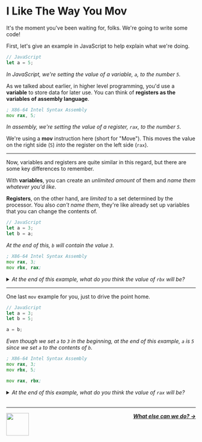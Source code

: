 # I Like The Way You Mov

It's the moment you've been waiting for, folks. We're going to write some code!

First, let's give an example in JavaScript to help explain what we're doing.

```js
// JavaScript
let a = 5;
```

_In JavaScript, we're setting the value of a variable, `a`, to the number `5`._

As we talked about earlier, in higher level programming, you'd use a **variable** to store data for later use. You can think of **registers as the variables of assembly language**.

```asm
; X86-64 Intel Syntax Assembly
mov rax, 5;
```
_In assembly, we're setting the value of a register, `rax`, to the number `5`._

We're using a **mov** instruction here (short for "Move"). This moves the value on the right side (`5`) _into_ the register on the left side (`rax`).

---

Now, variables and registers are quite similar in this regard, but there are some key differences to remember.

With **variables**, you can create an _unlimited amount_ of them and _name them whatever you'd like_.

**Registers**, on the other hand, are _limited_ to a set determined by the processor. You also _can't name them_, they're like already set up variables that you can change the contents of.

```js
// JavaScript
let a = 3;
let b = a;
```
_At the end of this, `b` will contain the value `3`._

```asm
; X86-64 Intel Syntax Assembly
mov rax, 3;
mov rbx, rax;
```
<details>
<summary><i>At the end of this example, what do you think the value of <code>rbx</code> will be?</i></summary>
<br />
<i>In our previous assembly example, we set the value of the <code>rax</code> register to a number. In this example, we set the value one register to the value of another register. At the end of this, <code>rbx</code> will contain the value <code>3</code>.</i>
</details>

---

One last `mov` example for you, just to drive the point home.

```js
// JavaScript
let a = 3;
let b = 5;

a = b;
```
_Even though we set `a` to `3` in the beginning, at the end of this example, `a` is `5` since we set `a` to the contents of `b`._

```asm
; X86-64 Intel Syntax Assembly
mov rax, 3;
mov rbx, 5;

mov rax, rbx;
```

<details>
<summary><i>At the end of this example, what do you think the value of <code>rax</code> will be?</i></summary>
<br />
<i>Even though we set <code>rax</code> to <code>3</code> in the beginning, at the end of this example, <code>rax</code> is <code>5</code> since we set <code>rax</code> to the contents of <code>rbx</code>.</i>
</details>

<br />

---

<a href="/guide/writing-code/registers.md">
  <picture>
    <source media="(prefers-color-scheme: dark)" srcset="https://cloud-5aq8uo1rv-hack-club-bot.vercel.app/0backd.png">
    <img align="left" width="60" src="https://cloud-5v3nvbscw-hack-club-bot.vercel.app/0backl.png" />
  </picture>
</a>

<p align="right">
  <em>
    <b>
      <a href="/guide/writing-code/instructions/math.md">
        What else can we do? →
      </a>
    </b>
  </em>
</p>
